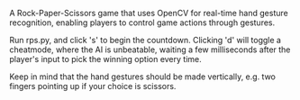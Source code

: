 A Rock-Paper-Scissors game that uses OpenCV for real-time hand gesture recognition, enabling players to control game actions through gestures.

Run rps.py, and click 's' to begin the countdown. Clicking 'd' will toggle a cheatmode, where the AI is unbeatable, waiting a few milliseconds after the player's input to pick the winning option every time.

Keep in mind that the hand gestures should be made vertically, e.g. two fingers pointing up if your choice is scissors.
